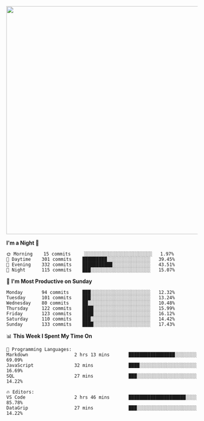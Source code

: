 <!--

[![Hits](https://hits.seeyoufarm.com/api/count/incr/badge.svg?url=https%3A%2F%2Fgithub.com/sangm1n)](https://hits.seeyoufarm.com) 
[![Repos Badge](https://badges.pufler.dev/repos/sangm1n)](https://badges.pufler.dev)
[![Github Badge](http://img.shields.io/badge/-github-black?style=flat-square&logo=github&logoColor=white&link=https:https://github.com/sangm1n/)](https://github.com/sangm1n/)
[![Netlify Badge](https://img.shields.io/badge/-TIL-00C7B7?style=flat-square&logo=Netlify&logoColor=white&link=https://sangminlog.netlify.com)](https://sangminlog.netlify.com)
[![Hugo Badge](https://img.shields.io/badge/-techblog-FF4088?style=flat-square&logo=Hugo&logoColor=white&link=https://sangm1n.github.io)](https://sangm1n.github.io)
[![Mail Badge](http://img.shields.io/badge/-mail-D14836?style=flat-square&logo=Gmail&logoColor=white&link=mailto:dltkd96als@naver.com)](mailto:dltkd96als@naver.com/)

![Lines of code](https://img.shields.io/badge/From%20Hello%20World%20I%27ve%20Written-3.9%20million%20lines%20of%20code-blue)
-->

<!--  -->

<p align="center">
  <a href="https://sangm1n.github.io/">
    <img src="https://user-images.githubusercontent.com/46131688/99874056-f9ba1280-2c27-11eb-91ee-4b98263f5c1f.png" width="600">
  </a>
</p>

<!--START_SECTION:waka-->
**I'm a Night 🦉** 

```text
🌞 Morning    15 commits     ░░░░░░░░░░░░░░░░░░░░░░░░░   1.97% 
🌆 Daytime    301 commits    █████████░░░░░░░░░░░░░░░░   39.45% 
🌃 Evening    332 commits    ███████████░░░░░░░░░░░░░░   43.51% 
🌙 Night      115 commits    ███░░░░░░░░░░░░░░░░░░░░░░   15.07%

```
📅 **I'm Most Productive on Sunday** 

```text
Monday       94 commits     ███░░░░░░░░░░░░░░░░░░░░░░   12.32% 
Tuesday      101 commits    ███░░░░░░░░░░░░░░░░░░░░░░   13.24% 
Wednesday    80 commits     ██░░░░░░░░░░░░░░░░░░░░░░░   10.48% 
Thursday     122 commits    ████░░░░░░░░░░░░░░░░░░░░░   15.99% 
Friday       123 commits    ████░░░░░░░░░░░░░░░░░░░░░   16.12% 
Saturday     110 commits    ███░░░░░░░░░░░░░░░░░░░░░░   14.42% 
Sunday       133 commits    ████░░░░░░░░░░░░░░░░░░░░░   17.43%

```


📊 **This Week I Spent My Time On** 

```text
💬 Programming Languages: 
Markdown                 2 hrs 13 mins       █████████████████░░░░░░░░   69.09% 
JavaScript               32 mins             ████░░░░░░░░░░░░░░░░░░░░░   16.69% 
SQL                      27 mins             ███░░░░░░░░░░░░░░░░░░░░░░   14.22%

🔥 Editors: 
VS Code                  2 hrs 46 mins       █████████████████████░░░░   85.78% 
DataGrip                 27 mins             ███░░░░░░░░░░░░░░░░░░░░░░   14.22%

```


<!--END_SECTION:waka-->


<!--
**sangm1n/sangm1n** is a ✨ _special_ ✨ repository because its `README.md` (this file) appears on your GitHub profile.

Here are some ideas to get you started:

- 🔭 I’m currently working on ...
- 🌱 I’m currently learning ...
- 👯 I’m looking to collaborate on ...
- 🤔 I’m looking for help with ...
- 💬 Ask me about ...
- 📫 How to reach me: ...
- 😄 Pronouns: ...
- ⚡ Fun fact: ...

https://shields.io/
-->


